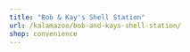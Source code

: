 ```yaml
---
title: "Bob & Kay's Shell Station"
url: /kalamazoo/bob-and-kays-shell-station/
shop: convenience
---
```

